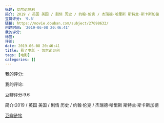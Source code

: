 ```yaml
---
标题: 切尔诺贝利
简介: 2019 / 英国 美国 / 剧情 历史 / 约翰·伦克 / 杰瑞德·哈里斯 斯特兰·斯卡斯加德
豆瓣评分: '9.6'
链接: https://movie.douban.com/subject/27098632/
创建时间: '2019-06-08 20:46:41'
我的评分:
标签:
评论:
date: 2019-06-08 20:46:41
title: 看了电影 - 切尔诺贝利
tags: [电影]
categories: []
---
```


我的评分:

我的评论:

豆瓣评分:9.6

简介:2019 / 英国 美国 / 剧情 历史 / 约翰·伦克 / 杰瑞德·哈里斯 斯特兰·斯卡斯加德

[豆瓣链接](https://movie.douban.com/subject/27098632/)

